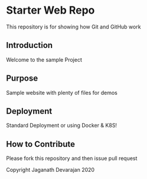# Starter Web Repo

This repository is for showing how Git and GitHub work

## Introduction

Welcome to the sample Project

## Purpose

Sample website with plenty of files for demos

## Deployment

Standard Deployment or using Docker & K8S!

## How to Contribute

Please fork this repository and then issue pull request

Copyright Jaganath Devarajan 2020
